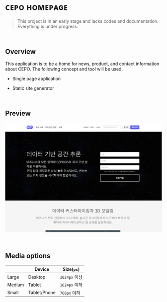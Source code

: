 # ᴄᴇᴘᴏ ʜᴏᴍᴇᴘᴀɢᴇ

> This project is in an early stage and lacks codes and documentation. Everything is under progress.

<br>

## Overview

This application is to be a home for news, product, and contact information about CEPO. The following concept and tool will be used.

- Single page application

- Static site generator

<br>

## Preview

![cepo homepage screenshot](etc/cepo-screenshot.png)

<br>

## Media options

|        | Device       | Size(`px`)    |
| ------ | ------------ | ------------- |
| Large  | Desktop      | `1024px` 이상 |
| Medium | Tablet       | `1024px` 이하 |
| Small  | Tablet/Phone | `768px` 이하  |

<br>
